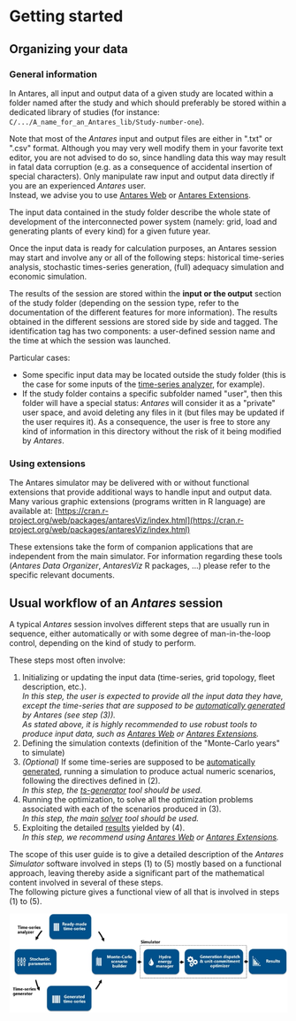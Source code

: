 # Getting started

## Organizing your data

### General information

In Antares, all input and output data of a given study are located within a folder named after the study
and which should preferably be stored within a dedicated library of studies
(for instance: `C/.../A_name_for_an_Antares_lib/Study-number-one`).

Note that most of the *Antares* input and output files are either in ".txt" or ".csv" format. Although you may very well 
modify them in your favorite text editor, you are not advised to do so, since handling data this way may result in fatal
data corruption (e.g. as a consequence of accidental insertion of special characters). Only manipulate raw input and 
output data directly if you are an experienced *Antares* user.  
Instead, we advise you to use [Antares Web](https://antares-web.readthedocs.io) or [Antares Extensions](#using-extensions).

The input data contained in the study folder describe the whole state of development of the interconnected power system
(namely: grid, load and generating plants of every kind) for a given future year.

Once the input data is ready for calculation purposes, an Antares session may start and involve any or all of
the following steps: historical time-series analysis, stochastic times-series generation,
(full) adequacy simulation and economic simulation.

The results of the session are stored within the **input or the output** section of the study folder (depending on the session
type, refer to the documentation of the different features for more information).
The results obtained in the different sessions are stored side by side and tagged.
The identification tag has two components: a user-defined session name and the time at which the session was launched.

Particular cases:
- Some specific input data may be located outside the study folder (this is the case for some inputs of 
  the [time-series analyzer](other-features/analyzer.md), for example).
- If the study folder contains a specific subfolder named "user", then this folder will have a special status: *Antares* 
  will consider it as a "private" user space, and avoid deleting any files in it (but files may be updated if the user requires it). 
  As a consequence, the user is free to store any kind of information in this directory without the risk of it being 
  modified by *Antares*.

### Using extensions

The Antares simulator may be delivered with or without functional extensions that provide additional
ways to handle input and output data.  
Many various graphic extensions (programs written in R language) are available at: [https://cran.r-project.org/web/packages/antaresViz/index.html](https://cran.r-project.org/web/packages/antaresViz/index.html)

These extensions take the form of companion applications that are independent from the main simulator.
For information regarding these tools (*Antares Data Organizer*, *AntaresViz* R packages, …) please refer to
the specific relevant documents.

## Usual workflow of an *Antares* session

A typical *Antares* session involves different steps that are usually run in sequence,
either automatically or with some degree of man-in-the-loop control, depending on the kind of study to perform.

These steps most often involve:

1. Initializing or updating the input data (time-series, grid topology, fleet description, etc.).  
   *In this step, the user is expected to provide all the input data they have, except the time-series that are 
   supposed to be [automatically generated](18-parameters.md#generate) by *Antares* (see step (3)).*  
   *As stated above, it is highly recommended to use robust tools to produce input data, such as [Antares Web](https://antares-web.readthedocs.io) 
   or [Antares Extensions](#using-extensions).*   
2. Defining the simulation contexts (definition of the "Monte-Carlo years" to simulate)
3. *(Optional)* If some time-series are supposed to be [automatically generated](18-parameters.md#generate), 
   running a simulation to produce actual numeric scenarios, following the directives defined in (2).  
   *In this step, the [ts-generator](ts-generator/01-overview.md) tool should be used.*
4. Running the optimization, to solve all the optimization problems associated with each of the scenarios produced in (3).  
   *In this step, the main [solver](solver/01-overview.md) tool should be used.*
5. Exploiting the detailed [results](solver/03-outputs.md) yielded by (4).  
   *In this step, we recommend using [Antares Web](https://antares-web.readthedocs.io) 
   or [Antares Extensions](#using-extensions).*

The scope of this user guide is to give a detailed description of the *Antares Simulator* software involved in
steps (1) to (5) mostly based on a functional approach, leaving thereby aside a significant
part of the mathematical content involved in several of these steps.  
The following picture gives a functional view of all that is involved in steps (1) to (5).

![Antares_Process](img/Antares_Process.jpg)
